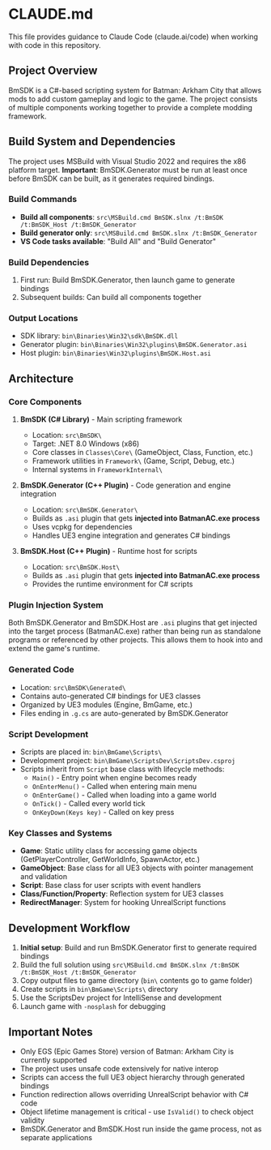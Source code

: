 # CLAUDE.md

This file provides guidance to Claude Code (claude.ai/code) when working with code in this repository.

## Project Overview

BmSDK is a C#-based scripting system for Batman: Arkham City that allows mods to add custom gameplay and logic to the game. The project consists of multiple components working together to provide a complete modding framework.

## Build System and Dependencies

The project uses MSBuild with Visual Studio 2022 and requires the x86 platform target. **Important**: BmSDK.Generator must be run at least once before BmSDK can be built, as it generates required bindings.

### Build Commands

- **Build all components**: `src\MSBuild.cmd BmSDK.slnx /t:BmSDK /t:BmSDK_Host /t:BmSDK_Generator`
- **Build generator only**: `src\MSBuild.cmd BmSDK.slnx /t:BmSDK_Generator`
- **VS Code tasks available**: "Build All" and "Build Generator"

### Build Dependencies

1. First run: Build BmSDK.Generator, then launch game to generate bindings
2. Subsequent builds: Can build all components together

### Output Locations

- SDK library: `bin\Binaries\Win32\sdk\BmSDK.dll`
- Generator plugin: `bin\Binaries\Win32\plugins\BmSDK.Generator.asi`
- Host plugin: `bin\Binaries\Win32\plugins\BmSDK.Host.asi`

## Architecture

### Core Components

1. **BmSDK (C# Library)** - Main scripting framework
   - Location: `src\BmSDK\`
   - Target: .NET 8.0 Windows (x86)
   - Core classes in `Classes\Core\` (GameObject, Class, Function, etc.)
   - Framework utilities in `Framework\` (Game, Script, Debug, etc.)
   - Internal systems in `FrameworkInternal\`

2. **BmSDK.Generator (C++ Plugin)** - Code generation and engine integration
   - Location: `src\BmSDK.Generator\`
   - Builds as `.asi` plugin that gets **injected into BatmanAC.exe process**
   - Uses vcpkg for dependencies
   - Handles UE3 engine integration and generates C# bindings

3. **BmSDK.Host (C++ Plugin)** - Runtime host for scripts
   - Location: `src\BmSDK.Host\`
   - Builds as `.asi` plugin that gets **injected into BatmanAC.exe process**
   - Provides the runtime environment for C# scripts

### Plugin Injection System

Both BmSDK.Generator and BmSDK.Host are `.asi` plugins that get injected into the target process (BatmanAC.exe) rather than being run as standalone programs or referenced by other projects. This allows them to hook into and extend the game's runtime.

### Generated Code

- Location: `src\BmSDK\Generated\`
- Contains auto-generated C# bindings for UE3 classes
- Organized by UE3 modules (Engine, BmGame, etc.)
- Files ending in `.g.cs` are auto-generated by BmSDK.Generator

### Script Development

- Scripts are placed in: `bin\BmGame\Scripts\`
- Development project: `bin\BmGame\ScriptsDev\ScriptsDev.csproj`
- Scripts inherit from `Script` base class with lifecycle methods:
  - `Main()` - Entry point when engine becomes ready
  - `OnEnterMenu()` - Called when entering main menu
  - `OnEnterGame()` - Called when loading into a game world
  - `OnTick()` - Called every world tick
  - `OnKeyDown(Keys key)` - Called on key press

### Key Classes and Systems

- **Game**: Static utility class for accessing game objects (GetPlayerController, GetWorldInfo, SpawnActor, etc.)
- **GameObject**: Base class for all UE3 objects with pointer management and validation
- **Script**: Base class for user scripts with event handlers
- **Class/Function/Property**: Reflection system for UE3 classes
- **RedirectManager**: System for hooking UnrealScript functions

## Development Workflow

1. **Initial setup**: Build and run BmSDK.Generator first to generate required bindings
2. Build the full solution using `src\MSBuild.cmd BmSDK.slnx /t:BmSDK /t:BmSDK_Host /t:BmSDK_Generator`
3. Copy output files to game directory (`bin\` contents go to game folder)
4. Create scripts in `bin\BmGame\Scripts\` directory
5. Use the ScriptsDev project for IntelliSense and development
6. Launch game with `-nosplash` for debugging

## Important Notes

- Only EGS (Epic Games Store) version of Batman: Arkham City is currently supported
- The project uses unsafe code extensively for native interop
- Scripts can access the full UE3 object hierarchy through generated bindings
- Function redirection allows overriding UnrealScript behavior with C# code
- Object lifetime management is critical - use `IsValid()` to check object validity
- BmSDK.Generator and BmSDK.Host run inside the game process, not as separate applications